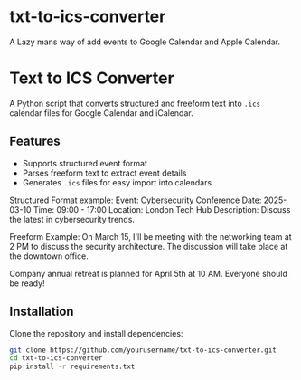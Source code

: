# txt-to-ics-converter
A Lazy mans way of add events to Google Calendar and Apple Calendar.
# Text to ICS Converter

A Python script that converts structured and freeform text into `.ics` calendar files for Google Calendar and iCalendar.

## Features
- Supports structured event format
- Parses freeform text to extract event details
- Generates `.ics` files for easy import into calendars  


Structured Format example:
Event: Cybersecurity Conference
Date: 2025-03-10
Time: 09:00 - 17:00
Location: London Tech Hub
Description: Discuss the latest in cybersecurity trends. 

Freeform Example:
On March 15, I'll be meeting with the networking team at 2 PM to discuss the security architecture.
The discussion will take place at the downtown office.

Company annual retreat is planned for April 5th at 10 AM. Everyone should be ready!


## Installation
Clone the repository and install dependencies:

```sh
git clone https://github.com/yourusername/txt-to-ics-converter.git
cd txt-to-ics-converter
pip install -r requirements.txt
